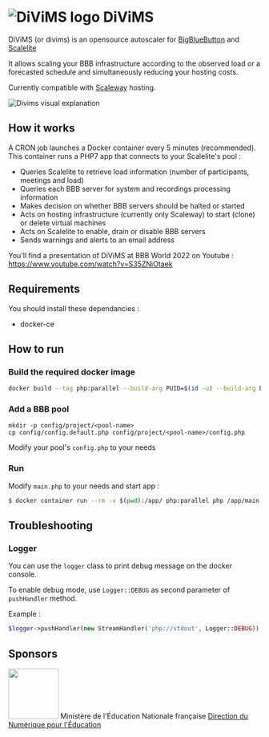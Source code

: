 # ![DiViMS logo](https://www.arawa.fr/wp-content/uploads/2022/11/logo-divims-1-90x90.png.webp) DiViMS 

DiViMS (or divims) is an opensource autoscaler for [BigBlueButton](https://docs.bigbluebutton.org/) and [Scalelite](https://github.com/blindsidenetworks/scalelite)

It allows scaling your BBB infrastructure according to the observed load or a forecasted schedule and simultaneously reducing your hosting costs.

Currently compatible with [Scaleway](https://www.scaleway.com) hosting.

<div style="margin:auto; display:block">

![Divims visual explanation](https://www.arawa.fr/wp-content/uploads/2023/06/presentation-arawa-divims.png.webp)

</div>

## How it works
A CRON job launches a Docker container every 5 minutes (recommended). This container runs a PHP7 app that connects to your Scalelite's pool :
- Queries Scalelite to retrieve load information (number of participants, meetings and load)
- Queries each BBB server for system and recordings processing information
- Makes decision on whether BBB servers should be halted or started
- Acts on hosting infrastructure (currently only Scaleway) to start (clone) or delete virtual machines
- Acts on Scalelite to enable, drain or disable BBB servers
- Sends warnings and alerts to an email address

You'll find a presentation of DiViMS at BBB World 2022 on Youtube : https://www.youtube.com/watch?v=S35ZNiOtaek

## Requirements

You should install these dependancies :

- docker-ce


## How to run
### Build the required docker image

```bash
docker build --tag php:parallel --build-arg PUID=$(id -u) --build-arg PGID=$(id -g) --build-arg USER=$(id -un) .
```

### Add a BBB pool

```
mkdir -p config/project/<pool-name>
cp config/config.default.php config/project/<pool-name>/config.php
```

Modify your pool's `config.php` to your needs

### Run
Modify `main.php` to your needs and start app :

```bash
$ docker container run --rm -v $(pwd):/app/ php:parallel php /app/main.php
```

## Troubleshooting

### Logger

You can use the `logger` class to print debug message on the docker console.

To enable debug mode, use `Logger::DEBUG` as second parameter of `pushHandler` method.

Example :

```php
$logger->pushHandler(new StreamHandler('php://stdout', Logger::DEBUG));
```

## Sponsors

<img src="https://www.education.gouv.fr/sites/default/files/site_logo/2022-08/logoMENJ_tronque.png" width="100"> Ministère de l'Éducation Nationale française <a href="https://www.education.gouv.fr/direction-du-numerique-pour-l-education-dne-9983" alt="Site de la Direction du Numérique pour l'Éducation">Direction du Numérique pour l'Éducation</a>


